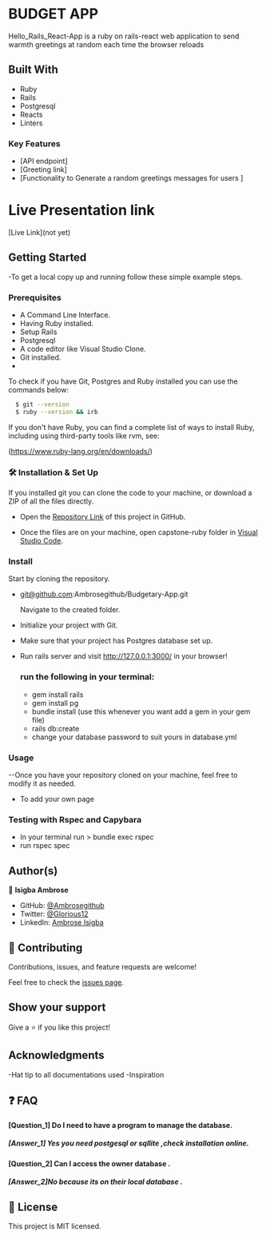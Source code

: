 # BUDGET APP

Hello_Rails_React-App is a ruby on rails-react web application to send warmth greetings at random each time the browser reloads

## Built With

- Ruby
- Rails
- Postgresql
- Reacts
- Linters

### Key Features

- [API endpoint]
- [Greeting link]
- [Functionality to Generate a random greetings messages for users ]


# Live Presentation link
[Live Link](not yet)

## Getting Started
-To get a local copy up and running follow these simple example steps.

### Prerequisites

- A Command Line Interface.
- Having Ruby installed.
- Setup Rails
- Postgresql
- A code editor like Visual Studio Clone.
- Git installed.
- 

To check if you have Git, Postgres and Ruby installed you can use the commands below:

 ```sh
   $ git --version
   $ ruby --version && irb
   ```
If you don't have Ruby, you can find a complete list of ways to install Ruby, including using third-party tools like rvm, see:

(https://www.ruby-lang.org/en/downloads/)
### 🛠️ Installation & Set Up

If you installed git you can clone the code to your machine, or download a ZIP of all the files directly.


- Open the [Repository Link](https://github.com/Ambrosegithub/hello-rails-react) of this project in GitHub.

- Once the files are on your machine, open capstone-ruby folder in [Visual Studio Code](https://code.visualstudio.com/).

### Install
 Start by cloning the repository.
 
- git@github.com:Ambrosegithub/Budgetary-App.git

  Navigate to the created folder.

- Initialize your project with Git.
- Make sure that your project has Postgres database set up.
- Run rails server and visit http://127.0.0.1:3000/ in your browser!

  ### run the following in your terminal:
  - gem install rails
  - gem install pg
  - bundle install (use this whenever you want add a gem in your gem file)
  - rails db:create
  - change your database password to suit yours in database.yml
  
  

### Usage
--Once you have your repository cloned on your machine, feel free to modify it as needed.
- To add your own page

### Testing with Rspec and Capybara
  - In your terminal run > 
     bundle exec rspec
  - run rspec spec

  
## Author(s)
👤 **Isigba Ambrose**

- GitHub: [@Ambrosegithub](https://github.com/Ambrosegithub)
- Twitter: [@Glorious12](https://twitter.com/Glorious851)
- LinkedIn: [Ambrose Isigba](https://www.linkedin.com/in/ambrose-isigba/)


## 🤝 Contributing

Contributions, issues, and feature requests are welcome!

Feel free to check the [issues page](https://github.com/Ambrosegithub/hello-rails-react/issues).

## Show your support

Give a ⭐ if you like this project!

## Acknowledgments

-Hat tip to all documentations used
-Inspiration 


## ❓ FAQ


#### [Question_1] Do I need to have a program to manage the database. 

##### [Answer_1] Yes you need postgesql or sqllite ,check installation online.

#### [Question_2] Can I access the owner database .

##### [Answer_2]No because its on their local database .

## 📝 License
This project is MIT licensed.

